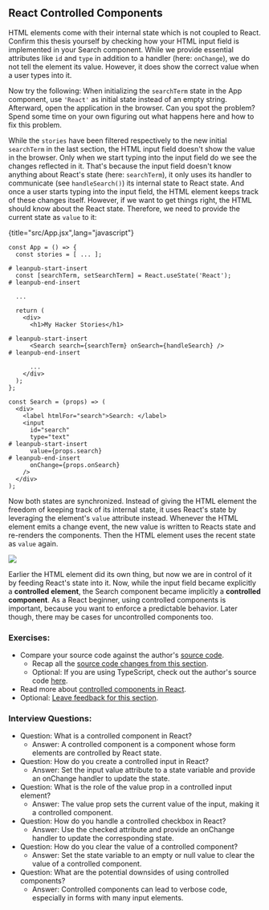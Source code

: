## React Controlled Components

HTML elements come with their internal state which is not coupled to React. Confirm this thesis yourself by checking how your HTML input field is implemented in your Search component. While we provide essential attributes like `id` and `type` in addition to a handler (here: `onChange`), we do not tell the element its value. However, it does show the correct value when a user types into it.

Now try the following: When initializing the `searchTerm` state in the App component, use `'React'` as initial state instead of an empty string. Afterward, open the application in the browser. Can you spot the problem? Spend some time on your own figuring out what happens here and how to fix this problem.

While the `stories` have been filtered respectively to the new initial `searchTerm` in the last section, the HTML input field doesn't show the value in the browser. Only when we start typing into the input field do we see the changes reflected in it. That's because the input field doesn't know anything about React's state (here: `searchTerm`), it only uses its handler to communicate (see `handleSearch()`) its internal state to React state. And once a user starts typing into the input field, the HTML element keeps track of these changes itself. However, if we want to get things right, the HTML should know about the React state. Therefore, we need to provide the current state as `value` to it:

{title="src/App.jsx",lang="javascript"}
~~~~~~~
const App = () => {
  const stories = [ ... ];

# leanpub-start-insert
  const [searchTerm, setSearchTerm] = React.useState('React');
# leanpub-end-insert

  ...

  return (
    <div>
      <h1>My Hacker Stories</h1>

# leanpub-start-insert
      <Search search={searchTerm} onSearch={handleSearch} />
# leanpub-end-insert

      ...
    </div>
  );
};

const Search = (props) => (
  <div>
    <label htmlFor="search">Search: </label>
    <input
      id="search"
      type="text"
# leanpub-start-insert
      value={props.search}
# leanpub-end-insert
      onChange={props.onSearch}
    />
  </div>
);
~~~~~~~

Now both states are synchronized. Instead of giving the HTML element the freedom of keeping track of its internal state, it uses React's state by leveraging the element's `value` attribute instead. Whenever the HTML element emits a change event, the new value is written to Reacts state and re-renders the components. Then the HTML element uses the recent state as `value` again.

![](images/controlled-component.png)

Earlier the HTML element did its own thing, but now we are in control of it by feeding React's state into it. Now, while the input field became explicitly a **controlled element**, the Search component became implicitly a **controlled component**. As a React beginner, using controlled components is important, because you want to enforce a predictable behavior. Later though, there may be cases for uncontrolled components too.

### Exercises:

* Compare your source code against the author's [source code](https://bit.ly/3U9zc3f).
  * Recap all the [source code changes from this section](https://bit.ly/4b09Omb).
  * Optional: If you are using TypeScript, check out the author's source code [here](https://bit.ly/3SfJBGP).
* Read more about [controlled components in React](https://www.robinwieruch.de/react-controlled-components/).
* Optional: [Leave feedback for this section](https://forms.gle/7VYTww2EQiPkFnaR8).

### Interview Questions:

* Question: What is a controlled component in React?
  * Answer: A controlled component is a component whose form elements are controlled by React state.
* Question: How do you create a controlled input in React?
  * Answer: Set the input value attribute to a state variable and provide an onChange handler to update the state.
* Question: What is the role of the value prop in a controlled input element?
  * Answer: The value prop sets the current value of the input, making it a controlled component.
* Question: How do you handle a controlled checkbox in React?
  * Answer: Use the checked attribute and provide an onChange handler to update the corresponding state.
* Question: How do you clear the value of a controlled component?
  * Answer: Set the state variable to an empty or null value to clear the value of a controlled component.
* Question: What are the potential downsides of using controlled components?
  * Answer: Controlled components can lead to verbose code, especially in forms with many input elements.